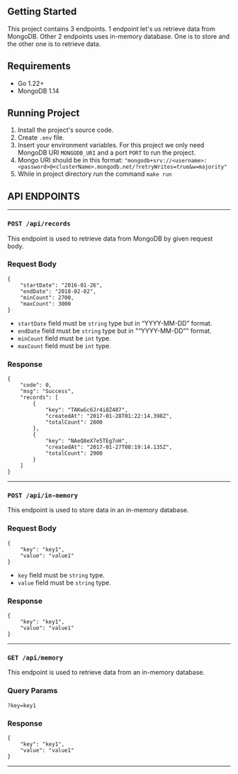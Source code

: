 ## Getting Started

This project contains 3 endpoints. 1 endpoint let's us retrieve data from 
MongoDB. Other 2 endpoints uses in-memory database. One is to store and the other one is to retrieve data.

## Requirements

* Go 1.22+
* MongoDB 1.14

## Running Project

1. Install the project's source code.
2. Create `.env` file.
3. Insert your environment variables. For this project we only need MongoDB URI `MONGODB_URI` and a port `PORT` to run the project.
4. Mongo URI should be in this format: `"mongodb+srv://<username>:<password>@<clusterName>.mongodb.net/?retryWrites=true&w=majority"`
5. While in project directory run the command `make run`

## API ENDPOINTS

---

### ```POST /api/records```

This endpoint is used to retrieve data from MongoDB by given request body.

### Request Body
```
{
    "startDate": "2016-01-26",
    "endDate": "2018-02-02",
    "minCount": 2700,
    "maxCount": 3000
}
```

* `startDate` field must be `string` type but in “YYYY-MM-DD” format.
* `endDate` field must be `string` type but in "“YYYY-MM-DD”" format.
* `minCount` field must be `int` type.
* `maxCount` field must be `int` type.

### Response
```
{
    "code": 0,
    "msg": "Success",
    "records": [
        {
            "key": "TAKwGc6Jr4i8Z487",
            "createdAt": "2017-01-28T01:22:14.398Z",
            "totalCount": 2800
        },
        {
            "key": "NAeQ8eX7e5TEg7oH",
            "createdAt": "2017-01-27T08:19:14.135Z",
            "totalCount": 2900
        }
    ]
}
```
---
### ```POST /api/in-memory```

This endpoint is used to store data in an in-memory database.
### Request Body
```
{
    "key": "key1",
    "value": "value1"
}
```

* `key` field must be `string` type.
* `value` field must be `string` type.
### Response
```
{
    "key": "key1",
    "value": "value1"
}
```

---

### ```GET /api/memory```

This endpoint is used to retrieve data from an in-memory database.
### Query Params
```
?key=key1
```

### Response
```
{
    "key": "key1",
    "value": "value1"
}
```
---


